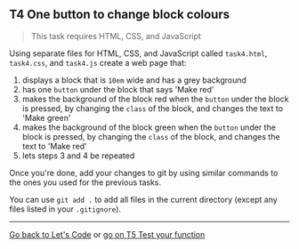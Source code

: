 ## T4 One button to change block colours

> This task requires HTML, CSS, and JavaScript

Using separate files for HTML, CSS, and JavaScript called `task4.html`, `task4.css`, and `task4.js` create a web page that:

1. displays a block that is `10em` wide and has a grey background
2. has one `button` under the block that says 'Make red'
3. makes the background of the block red when the `button` under the block is pressed, by changing the `class` of the block, and changes the text to 'Make green'
4. makes the background of the block green when the `button` under the block is pressed, by changing the `class` of the block, and changes the text to 'Make red'
5. lets steps 3 and 4 be repeated

Once you're done, add your changes to git by using similar commands to the ones you used for the previous tasks.

You can use `git add .` to add all files in the current directory (except any files listed in your `.gitignore`).

---

[Go back to Let's Code](lets_code.md) or [go on T5 Test your function](t5-test-your-function.md)
